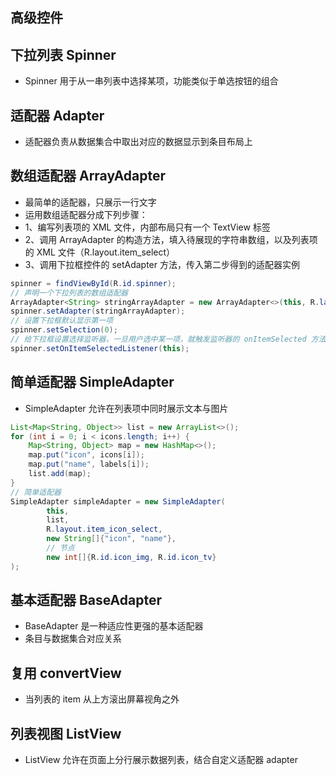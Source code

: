 ## 高级控件

## 下拉列表 Spinner
* Spinner 用于从一串列表中选择某项，功能类似于单选按钮的组合

## 适配器 Adapter
* 适配器负责从数据集合中取出对应的数据显示到条目布局上

## 数组适配器 ArrayAdapter
* 最简单的适配器，只展示一行文字
* 运用数组适配器分成下列步骤：
* 1、编写列表项的 XML 文件，内部布局只有一个 TextView 标签
* 2、调用 ArrayAdapter 的构造方法，填入待展现的字符串数组，以及列表项的 XML 文件（R.layout.item_select）
* 3、调用下拉框控件的 setAdapter 方法，传入第二步得到的适配器实例
```java
spinner = findViewById(R.id.spinner);
// 声明一个下拉列表的数组适配器
ArrayAdapter<String> stringArrayAdapter = new ArrayAdapter<>(this, R.layout.item_select, startArray);
spinner.setAdapter(stringArrayAdapter);
// 设置下拉框默认显示第一项
spinner.setSelection(0);
// 给下拉框设置选择监听器，一旦用户选中某一项，就触发监听器的 onItemSelected 方法
spinner.setOnItemSelectedListener(this);
```

## 简单适配器 SimpleAdapter
* SimpleAdapter 允许在列表项中同时展示文本与图片
```java
List<Map<String, Object>> list = new ArrayList<>();
for (int i = 0; i < icons.length; i++) {
    Map<String, Object> map = new HashMap<>();
    map.put("icon", icons[i]);
    map.put("name", labels[i]);
    list.add(map);
}
// 简单适配器
SimpleAdapter simpleAdapter = new SimpleAdapter(
        this,
        list,
        R.layout.item_icon_select,
        new String[]{"icon", "name"},
        // 节点
        new int[]{R.id.icon_img, R.id.icon_tv}
);
```

## 基本适配器 BaseAdapter
* BaseAdapter 是一种适应性更强的基本适配器
* 条目与数据集合对应关系

## 复用 convertView
* 当列表的 item 从上方滚出屏幕视角之外

## 列表视图 ListView
* ListView 允许在页面上分行展示数据列表，结合自定义适配器 adapter